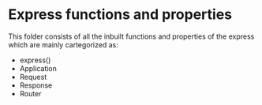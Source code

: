 # Express functions and properties
This folder consists of all the inbuilt functions and properties of the express which are mainly cartegorized as:
* express()
* Application
* Request
* Response
* Router
